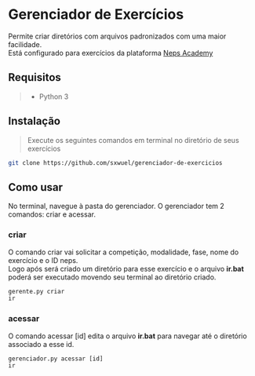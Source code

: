 # Gerenciador de Exercícios
Permite criar diretórios com arquivos padronizados com uma maior facilidade.  
Está configurado para exercícios da plataforma [Neps Academy](https://neps.academy/br)<br>
## Requisitos
> - Python 3 <br>
## Instalação
> Execute os seguintes comandos em terminal no diretório de seus exercícios
```bash
git clone https://github.com/sxwuel/gerenciador-de-exercicios
```
## Como usar
No terminal, navegue à pasta do gerenciador.
O gerenciador tem 2 comandos: criar e acessar.  
### criar
O comando criar vai solicitar a competição, modalidade, fase, nome do exercício e o ID neps.  
Logo após será criado um diretório para esse exercício e o arquivo **ir.bat** poderá ser executado movendo seu terminal ao diretório criado.  
```cmd
gerente.py criar
ir
```
### acessar
O comando acessar [id] edita o arquivo **ir.bat** para navegar até o diretório associado a esse id.  
```cmd
gerenciador.py acessar [id]
ir
```
